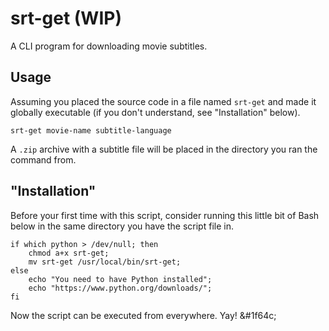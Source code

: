 # srt-get (WIP)

A CLI program for downloading movie subtitles.


## Usage

Assuming you placed the source code in a file named `srt-get`
and made it globally executable (if you don't understand, see
"Installation" below).

```
srt-get movie-name subtitle-language
```

A `.zip` archive with a subtitle file will be placed in
the directory you ran the command from.


## "Installation"

Before your first time with this script, consider running 
this little bit of Bash below in the same directory you have
the script file in.

```
if which python > /dev/null; then
    chmod a+x srt-get;
    mv srt-get /usr/local/bin/srt-get;
else
    echo "You need to have Python installed";
    echo "https://www.python.org/downloads/";
fi
```

Now the script can be executed from everywhere. Yay! &#1f64c; 